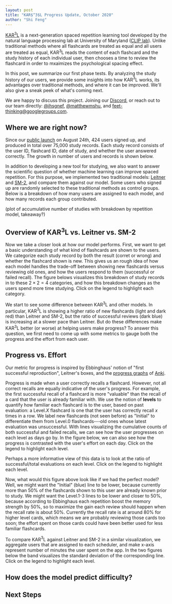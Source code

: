 ```yaml
---
layout: post
title: "KAR$^3$L Progress Update, October 2020"
author: "Shi Feng"
---
```


<head>
  <meta charset="utf-8">
  <script src="https://cdn.jsdelivr.net/npm/vega@5"></script>
	<script src="https://cdn.jsdelivr.net/npm/vega-lite@4"></script>
	<script src="https://cdn.jsdelivr.net/npm/vega-embed@6"></script>
</head>

[KAR$^3$L](http://karl.qanta.org/) is a next-generation spaced repetition learning tool developed by the natural language processing lab at University of Maryland ([CLIP lab](https://wiki.umiacs.umd.edu/clip/index.php/Main_Page)). Unlike traditional methods where all flashcards are treated as equal and all users are treated as equal, KAR$^3$L reads the content of each flashcard and the study history of each individual user, then chooses a time to review the flashcard in order to mxaimizes the psychological spacing effect.

In this post, we summarize our first phase tests. By analyzing the study history of our users, we provide some insights into how KAR$^3$L works, its advantages over traditional methods, and where it can be improved. We'll also give a sneak peek of what's coming next.

We are happy to discuss this project. Joining our [Discord](https://discord.com/invite/PTfEmHd), or reach out to our team directly: [@ihsgnef](https://twitter.com/ihsgnef), [@matthewmshu](https://twitter.com/@matthewmshu), and [feet-thinking@googlegroups.com](feet-thinking@googlegroups.com).

## Where we are right now?
Since our [public launch](https://hsquizbowl.org/forums/viewtopic.php?f=123&p=379140&sid=8ae602e914bc1e56736a07030176c718) on August 24th, 424 users signed up, and produced in total over 75,000 study records. Each study record consists of the user ID, flashcard ID, date of study, and whether the user answered correctly. The growth in number of users and records is shown below.

<div id="vis1"></div>

In addition to developing a new tool for studying, we also want to answer the scientific question of whether machine learning can improve spaced repetition. For this purpose, we implemented two traditional models: [Leitner](https://en.wikipedia.org/wiki/Leitner_system) and [SM-2](https://en.wikipedia.org/wiki/SuperMemo), and compare them against our model. Some users who signed up are randomly selected to these traditional methods as control groups. Below is a breakdown of how many users are assigned to each model, and how many records each group contributed.

(plot of accumulative number of studies with breakdown by repetition model, takeaway?)

## Overview of KAR$^3$L vs. Leitner vs. SM-2
Now we take a closer look at how our model performs. First, we want to get a basic understanding of what kind of flashcards are shown to the users. We categorize each study record by both the result (corret or wrong) and whether the flashcard shown is new. This gives us an rough idea of how each model handles the trade-off between showing new flashcards versus reviewing old ones, and how the users respond to them (successful or failed recall). The figure belows visualizes this breakdown of study records in to these $2\times2=4$ categories, and how this breakdown changes as the users spend more time studying. Click on the legend to highlight each category.

<div id="vis2"></div>

We start to see some difference between KAR$^3$L and other models. In particular, KAR$^3$L is showing a higher ratio of new flashcards (light and dark red) than Leitner and SM-2, but the ratio of successful reviews (dark blue) is increasing at a slower pace than Leitner. But do these differences make KAR$^3$L better (or worse) at helping users make progress? To answer this question, we first need to come up with some metrics to gauge both the progress and the effort from each user.

## Progress vs. Effort

Our metric for progress is inspired by Ebbinghaus' notion of "first successful reproduction", Leitner's boxes, and the [progress graphs](https://ankiweb.net/shared/info/266436365) of [Anki](https://apps.ankiweb.net/).

Progress is made when a user correctly recalls a flashcard. However, not all correct recalls are equally indicative of the user's progress. For example, the first successful recall of a flashcard is more "valuable" than the recall of a card that the user is already familiar with. We use the notion of __levels__ to quantify how familiar each flashcard is to the user, based on past evaluation: a Level.$X$ flashcard is one that the user has correctly recall $x$ times in a row. We label new flashcards (not seen before) as "Initial" to differentiate them from Level.0 flashcards---old ones whose latest evaluation was unsuccessful. With lines visualizing the cumulative counts of both successful and failed recalls, we can see how the user progresses on each level as days go by. In the figure below, we can also see how the progress is contrasted with the user's effort on each day. Click on the legend to highlight each level.

<div id="vis3"></div>

Perhaps a more informative view of this data is to look at the ratio of successful/total evaluations on each level. Click on the legend to highlight each level.

<div id="vis4"></div>

Now, what would this figure above look like if we had the perfect model? Well, we might want the "Initial" (blue) line to be lower, because currently more than 50% of the flashcards shown to this user are already known prior to study. We might want the Level.1-3 lines to be lower and closer to 50%, because according to Ebbinghaus each repetition boost the memory strength by 50%, so to maximize the gain each review should happen when the recall rate is about 50%. Currently the recall rate is at around 80% for higher level cards, which means we are probably reviewing those cards too soon; the effort spent on those cards could have been better used for less familiar flashcards.

To compare KAR$^3$L against Leitner and SM-2 in a similar visualization, we aggregate users that are assigned to each scheduler, and make x-axis represent number of minutes the user spent on the app. In the two figures below the band visualizes the standard deviation of the corresponding line. Click on the legend to highlight each level.

<div id="vis5"></div>
<div id="vis6"></div>



<div id="vis7"></div>

## How does the model predict difficulty?

## Next Steps

<script type="text/javascript">
  vegaEmbed('#vis1', "https://raw.githubusercontent.com/ihsgnef/ihsgnef.github.io/master/images/n_users_and_n_records.json").catch(console.error);
  vegaEmbed('#vis2', "https://raw.githubusercontent.com/ihsgnef/ihsgnef.github.io/master/images/new_old_correct_wrong.json").catch(console.error);
  vegaEmbed('#vis3', "https://raw.githubusercontent.com/ihsgnef/ihsgnef.github.io/master/images/463_user_level_vs_effort.json").catch(console.error);
  vegaEmbed('#vis4', "https://raw.githubusercontent.com/ihsgnef/ihsgnef.github.io/master/images/463_user_level_ratio.json").catch(console.error);
  vegaEmbed('#vis5', "https://raw.githubusercontent.com/ihsgnef/ihsgnef.github.io/master/images/repetition_model_level_vs_effort.json").catch(console.error);
  vegaEmbed('#vis6', "https://raw.githubusercontent.com/ihsgnef/ihsgnef.github.io/master/images/repetition_model_level_ratio.json").catch(console.error);
  vegaEmbed('#vis7', "https://raw.githubusercontent.com/ihsgnef/ihsgnef.github.io/master/images/100vs85_level_ratio.json").catch(console.error);
</script>